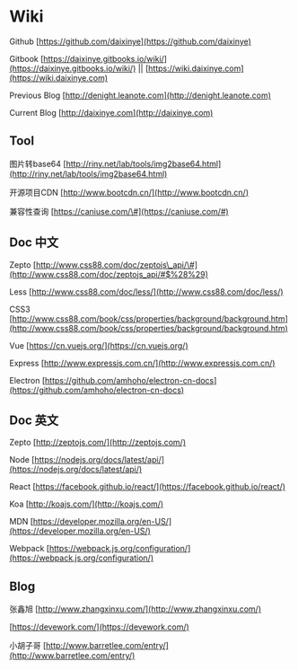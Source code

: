 # Wiki

Github [https://github.com/daixinye](https://github.com/daixinye)

Gitbook [https://daixinye.gitbooks.io/wiki/](https://daixinye.gitbooks.io/wiki/)  \|\| [https://wiki.daixinye.com](https://wiki.daixinye.com)

Previous Blog [http://denight.leanote.com](http://denight.leanote.com)

Current Blog [http://daixinye.com](http://daixinye.com)

## Tool

图片转base64 [http://riny.net/lab/tools/img2base64.html](http://riny.net/lab/tools/img2base64.html)

开源项目CDN [http://www.bootcdn.cn/](http://www.bootcdn.cn/)

兼容性查询 [https://caniuse.com/\#](https://caniuse.com/#)

## Doc 中文

Zepto [http://www.css88.com/doc/zeptojs\_api/\#](http://www.css88.com/doc/zeptojs_api/#$%28%29)

Less [http://www.css88.com/doc/less/](http://www.css88.com/doc/less/)

CSS3 [http://www.css88.com/book/css/properties/background/background.htm](http://www.css88.com/book/css/properties/background/background.htm)

Vue [https://cn.vuejs.org/](https://cn.vuejs.org/)

Express [http://www.expressjs.com.cn/](http://www.expressjs.com.cn/)

Electron [https://github.com/amhoho/electron-cn-docs](https://github.com/amhoho/electron-cn-docs)

## Doc 英文

Zepto [http://zeptojs.com/](http://zeptojs.com/)

Node [https://nodejs.org/docs/latest/api/](https://nodejs.org/docs/latest/api/)

React [https://facebook.github.io/react/](https://facebook.github.io/react/)

Koa [http://koajs.com/](http://koajs.com/)

MDN [https://developer.mozilla.org/en-US/](https://developer.mozilla.org/en-US/)

Webpack [https://webpack.js.org/configuration/](https://webpack.js.org/configuration/)

## Blog

张鑫旭 [http://www.zhangxinxu.com/](http://www.zhangxinxu.com/)

[https://devework.com/](https://devework.com/)

小胡子哥 [http://www.barretlee.com/entry/](http://www.barretlee.com/entry/)

